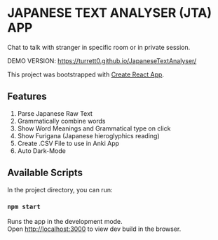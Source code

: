 # JAPANESE TEXT ANALYSER (JTA) APP 
  Chat to talk with stranger in specific room or in private session.
  
  DEMO VERSION: https://turrett0.github.io/JapaneseTextAnalyser/

This project was bootstrapped with [Create React App](https://github.com/facebook/create-react-app).

## Features

1. Parse Japanese Raw Text
2. Grammatically combine words
3. Show Word Meanings and Grammatical type on click
4. Show Furigana (Japanese hieroglyphics reading)
5. Create .CSV File to use in Anki App
6. Auto Dark-Mode


## Available Scripts

In the project directory, you can run:

### `npm start`

Runs the app in the development mode.\
Open [http://localhost:3000](http://localhost:3000) to view dev build in the browser.

